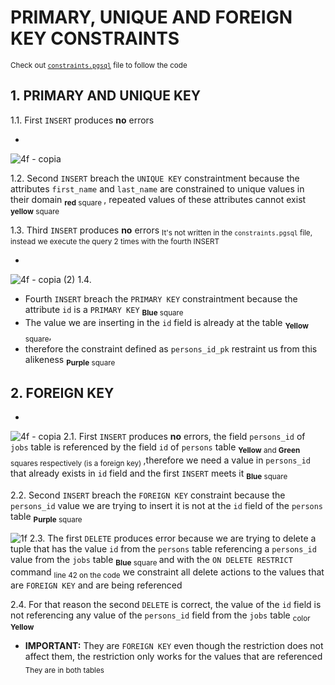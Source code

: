 # PRIMARY, UNIQUE AND FOREIGN KEY CONSTRAINTS
<sub> Check out [`constraints.pgsql`](constraints.pgsql) file to follow the code</sub>

## 1. PRIMARY AND UNIQUE KEY

1.1. First `INSERT` produces **no** errors

-

![4f - copia](https://github.com/RogerCL24/pgSQL/assets/90930371/312cd7e3-762e-444a-a4b2-82b6476fd0eb)

1.2. Second `INSERT` breach the `UNIQUE KEY` constraintment because the attributes `first_name` and `last_name` are constrained to unique values in their domain <sub> **red** square </sub> 
, repeated values of these attributes  cannot exist <sub> **yellow** square </sub>

1.3. Third `INSERT` produces **no** errors <sub> It's not written in the `constraints.pgsql` file, instead we execute the query 2 times with the fourth INSERT</sub>

 -       

![4f - copia (2)](https://github.com/RogerCL24/pgSQL/assets/90930371/2bb29798-12f9-4cec-9915-11d8d7782341)
1.4. 
- Fourth `INSERT` breach the `PRIMARY KEY` constraintment because the attribute `id` is a `PRIMARY KEY` <sub> **Blue** square</sub>
- The value we are inserting in the `id` field is already at the table <sub> **Yellow** square</sub>,
- therefore the constraint defined as `persons_id_pk` restraint us from this alikeness <sub> **Purple** square</sub>

## 2. FOREIGN KEY
-
![4f - copia](https://github.com/RogerCL24/pgSQL/assets/90930371/fbb93a02-638f-4fad-a4df-a8a18bb5e877)
2.1. First `INSERT` produces **no** errors, the field `persons_id` of `jobs` table is referenced by the field `id` of `persons` table <sub> **Yellow** and **Green** squares respectively (is a foreign key) </sub> ,therefore we need a value in `persons_id` that already exists in `id` field and the first `INSERT` meets it <sub>**Blue** square </sub>

2.2. Second `INSERT` breach the `FOREIGN KEY` constraint because the `persons_id` value we are trying to insert it is not at the `id` field of the `persons` table <sub>**Purple** square</sub> 

![1f](https://github.com/RogerCL24/pgSQL/assets/90930371/1b86fe50-a6d8-41ab-8c4e-c31d31a021f5)
2.3. The first `DELETE` produces error because we are trying to delete a tuple that has the value `id` from the `persons` table referencing a `persons_id` value from the `jobs` table <sub>**Blue** square </sub> and with the `ON DELETE RESTRICT` command <sub> line 42 on the code</sub> we constraint all delete actions to the values that are `FOREIGN KEY` and are being referenced

2.4. For that reason the second `DELETE` is correct, the value of the `id` field is not referencing any value of the `persons_id` field from the `jobs` table <sub> color **Yellow**</sub> 
- **IMPORTANT:** They are `FOREIGN KEY` even though the restriction does not affect them, the restriction only works for the values that are referenced <sub> They are in both tables</sub>
